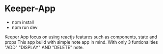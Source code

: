# Keeper-App

- npm install
- npm run dev

Keeper App focus on using reactjs features such as components, state and props
This app build with simple note app in mind. 
With only 3 funtionalities "ADD" "DISPLAY" AND "DELETE" note.
